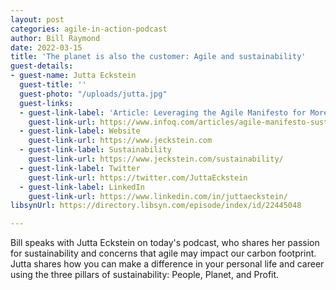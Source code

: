 ```yaml
---
layout: post
categories: agile-in-action-podcast
author: Bill Raymond
date: 2022-03-15
title: 'The planet is also the customer: Agile and sustainability'
guest-details:
- guest-name: Jutta Eckstein
  guest-title: ''
  guest-photo: "/uploads/jutta.jpg"
  guest-links:
  - guest-link-label: 'Article: Leveraging the Agile Manifesto for More Sustainability'
    guest-link-url: https://www.infoq.com/articles/agile-manifesto-sustainability/
  - guest-link-label: Website
    guest-link-url: https://www.jeckstein.com
  - guest-link-label: Sustainability
    guest-link-url: https://www.jeckstein.com/sustainability/
  - guest-link-label: Twitter
    guest-link-url: https://twitter.com/JuttaEckstein
  - guest-link-label: LinkedIn
    guest-link-url: https://www.linkedin.com/in/juttaeckstein/
libsynUrl: https://directory.libsyn.com/episode/index/id/22445048

---
```

Bill speaks with Jutta Eckstein on today's podcast, who shares her passion for sustainability and concerns that agile may impact our carbon footprint. Jutta shares how you can make a difference in your personal life and career using the three pillars of sustainability: People, Planet, and Profit.